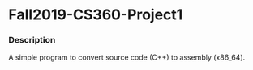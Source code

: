 # Fall2019-CS360-Project1

### Description
A simple program to convert source code (C++) to assembly (x86_64).
